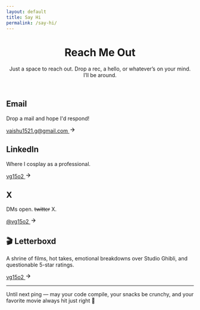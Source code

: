 ```yaml
---
layout: default
title: Say Hi
permalink: /say-hi/
---
```


<div class="contact-container">
  <header class="contact-header">
    <h1 class="page-title">Reach Me Out</h1>
    <p class="page-description">Just a space to reach out.
Drop a rec, a hello, or whatever’s on your mind.
I’ll be around.</p>
  </header>
  
  <div class="contact-grid">
  <!-- Email Card -->
  <div class="contact-card">
    <div class="contact-icon">
      <i class="fa-solid fa-envelope"></i>
    </div>
    <h2 class="contact-method">Email</h2>
    <p class="contact-description">Drop a mail and hope I'd respond!</p>
    <a href="mailto:vaishu1521.g@gmail.com" class="contact-link">
      vaishu1521.g@gmail.com
      <svg xmlns="http://www.w3.org/2000/svg" width="16" height="16" viewBox="0 0 24 24" fill="none" stroke="currentColor" stroke-width="2" stroke-linecap="round" stroke-linejoin="round" class="arrow-icon">
        <line x1="5" y1="12" x2="19" y2="12"></line>
        <polyline points="12 5 19 12 12 19"></polyline>
      </svg>
    </a>
  </div>
  <!-- LinkedIn Card -->
  <div class="contact-card">
    <div class="contact-icon">
      <i class="fa-brands fa-linkedin-in"></i>
    </div>
    <h2 class="contact-method">LinkedIn</h2>
    <p class="contact-description">Where I cosplay as a professional.</p>
    <a href="https://linkedin.com/in/vg15o2" class="contact-link" target="_blank" rel="noopener noreferrer">
      vg15o2
      <svg xmlns="http://www.w3.org/2000/svg" width="16" height="16" viewBox="0 0 24 24" fill="none" stroke="currentColor" stroke-width="2" stroke-linecap="round" stroke-linejoin="round" class="arrow-icon">
        <line x1="5" y1="12" x2="19" y2="12"></line>
        <polyline points="12 5 19 12 12 19"></polyline>
      </svg>
    </a>
  </div>
    
  <!-- X Card -->
  <div class="contact-card">
    <div class="contact-icon">
      <i class="fa-brands fa-x-twitter"></i>
    </div>
    <h2 class="contact-method">X</h2>
    <p class="contact-description">DMs open. <s>twitter</s> X.</p>
    <a href="https://twitter.com/vg15o2" class="contact-link" target="_blank" rel="noopener noreferrer">
      @vg15o2
      <svg xmlns="http://www.w3.org/2000/svg" width="16" height="16" viewBox="0 0 24 24" fill="none" stroke="currentColor" stroke-width="2" stroke-linecap="round" stroke-linejoin="round" class="arrow-icon">
        <line x1="5" y1="12" x2="19" y2="12"></line>
        <polyline points="12 5 19 12 12 19"></polyline>
      </svg>
    </a>
  </div>



  <!-- Letterboxd Card -->
  <div class="contact-card">
    <div class="contact-icon">
      <i class="fa-brands fa-letterboxd"></i>
    </div>
    <h2 class="contact-method">🎬 Letterboxd</h2>
    <p class="contact-description">A shrine of films, hot takes, emotional breakdowns over Studio Ghibli, and questionable 5-star ratings.</p>
    <a href="https://letterboxd.com/vg15o2" class="contact-link" target="_blank" rel="noopener noreferrer">
      vg15o2
      <svg xmlns="http://www.w3.org/2000/svg" width="16" height="16" viewBox="0 0 24 24" fill="none" stroke="currentColor" stroke-width="2" stroke-linecap="round" stroke-linejoin="round" class="arrow-icon">
        <line x1="5" y1="12" x2="19" y2="12"></line>
        <polyline points="12 5 19 12 12 19"></polyline>
      </svg>
    </a>
  </div>
</div>
</div>

---

Until next ping — may your code compile, your snacks be crunchy, and your favorite movie always hit just right 🍿


